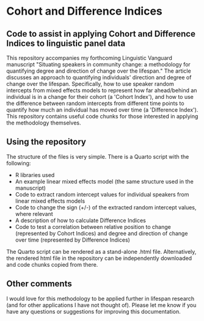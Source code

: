# Cohort and Difference Indices
## Code to assist in applying Cohort and Difference Indices to linguistic panel data

This repository accompanies my forthcoming Linguistic Vanguard manuscript "Situating speakers in community change: a methodology for quantifying degree and direction of change over the lifespan." The article discusses an approach to quantifying individuals' direction and degree of change over the lifespan. Specifically, how to use speaker random intercepts from mixed effects models to represent how far ahead/behind an individual is in a change for their cohort (a 'Cohort Index'), and how to use the difference between  random intercepts from different time points to quantify how much an individual has moved over time (a 'Difference Index'). This repository contains useful code chunks for those interested in applying the methodology themselves. 

## Using the repository
The structure of the files is very simple. There is a Quarto script with the following:
 - R libraries used
 - An example linear mixed effects model (the same structure used in the manuscript)
 - Code to extract random intercept values for individual speakers from linear mixed effects models
 - Code to change the sign (+/-) of the extracted random intercept values, where relevant
 - A description of how to calculate Difference Indices
 - Code to test a correlation between relative position to change (represented by Cohort Indices) and degree and direction of change over time (represented by Difference Indices)
 
The Quarto script can be rendered as a stand-alone .html file. Alternatively, the rendered html file in the repository can be independently downloaded and code chunks copied from there. 

## Other comments
I would love for this methodology to be applied further in lifespan research (and for other applications I have not thought of). Please let me know if you have any questions or suggestions for improving this documentation. 